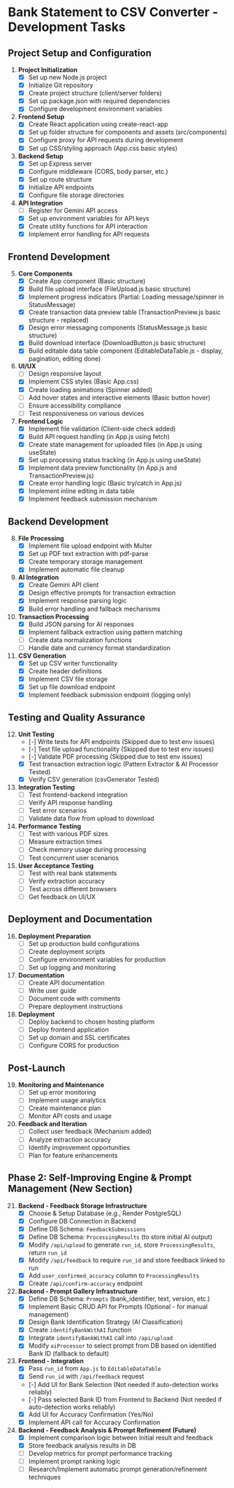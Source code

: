 # Bank Statement to CSV Converter - Development Tasks

## Project Setup and Configuration

1. **Project Initialization**
   - [X] Set up new Node.js project
   - [X] Initialize Git repository
   - [X] Create project structure (client/server folders)
   - [X] Set up package.json with required dependencies
   - [X] Configure development environment variables

2. **Frontend Setup**
   - [X] Create React application using create-react-app
   - [X] Set up folder structure for components and assets (src/components)
   - [X] Configure proxy for API requests during development
   - [X] Set up CSS/styling approach (App.css basic styles)

3. **Backend Setup**
   - [X] Set up Express server
   - [X] Configure middleware (CORS, body parser, etc.)
   - [X] Set up route structure
   - [X] Initialize API endpoints
   - [X] Configure file storage directories

4. **API Integration**
   - [ ] Register for Gemini API access
   - [X] Set up environment variables for API keys
   - [X] Create utility functions for API interaction
   - [X] Implement error handling for API requests

## Frontend Development

5. **Core Components**
   - [X] Create App component (Basic structure)
   - [X] Build file upload interface (FileUpload.js basic structure)
   - [X] Implement progress indicators (Partial: Loading message/spinner in StatusMessage)
   - [X] Create transaction data preview table (TransactionPreview.js basic structure - replaced)
   - [X] Design error messaging components (StatusMessage.js basic structure)
   - [X] Build download interface (DownloadButton.js basic structure)
   - [X] Build editable data table component (EditableDataTable.js - display, pagination, editing done)

6. **UI/UX**
   - [ ] Design responsive layout
   - [X] Implement CSS styles (Basic App.css)
   - [X] Create loading animations (Spinner added)
   - [ ] Add hover states and interactive elements (Basic button hover)
   - [ ] Ensure accessibility compliance
   - [ ] Test responsiveness on various devices

7. **Frontend Logic**
   - [X] Implement file validation (Client-side check added)
   - [X] Build API request handling (in App.js using fetch)
   - [X] Create state management for uploaded files (in App.js using useState)
   - [X] Set up processing status tracking (in App.js using useState)
   - [X] Implement data preview functionality (in App.js and TransactionPreview.js)
   - [X] Create error handling logic (Basic try/catch in App.js)
   - [X] Implement inline editing in data table
   - [X] Implement feedback submission mechanism

## Backend Development

8. **File Processing**
   - [X] Implement file upload endpoint with Multer
   - [X] Set up PDF text extraction with pdf-parse
   - [X] Create temporary storage management
   - [X] Implement automatic file cleanup

9. **AI Integration**
   - [X] Create Gemini API client
   - [X] Design effective prompts for transaction extraction
   - [X] Implement response parsing logic
   - [X] Build error handling and fallback mechanisms

10. **Transaction Processing**
    - [X] Build JSON parsing for AI responses
    - [X] Implement fallback extraction using pattern matching
    - [ ] Create data normalization functions
    - [ ] Handle date and currency format standardization

11. **CSV Generation**
    - [X] Set up CSV writer functionality
    - [X] Create header definitions
    - [X] Implement CSV file storage
    - [X] Set up file download endpoint
    - [X] Implement feedback submission endpoint (logging only)

## Testing and Quality Assurance

12. **Unit Testing**
    - [-] Write tests for API endpoints (Skipped due to test env issues)
    - [-] Test file upload functionality (Skipped due to test env issues)
    - [-] Validate PDF processing (Skipped due to test env issues)
    - [X] Test transaction extraction logic (Pattern Extractor & AI Processor Tested)
    - [X] Verify CSV generation (csvGenerator Tested)

13. **Integration Testing**
    - [ ] Test frontend-backend integration
    - [ ] Verify API response handling
    - [ ] Test error scenarios
    - [ ] Validate data flow from upload to download

14. **Performance Testing**
    - [ ] Test with various PDF sizes
    - [ ] Measure extraction times
    - [ ] Check memory usage during processing
    - [ ] Test concurrent user scenarios

15. **User Acceptance Testing**
    - [ ] Test with real bank statements
    - [ ] Verify extraction accuracy
    - [ ] Test across different browsers
    - [ ] Get feedback on UI/UX

## Deployment and Documentation

16. **Deployment Preparation**
    - [ ] Set up production build configurations
    - [ ] Create deployment scripts
    - [ ] Configure environment variables for production
    - [ ] Set up logging and monitoring

17. **Documentation**
    - [ ] Create API documentation
    - [ ] Write user guide
    - [ ] Document code with comments
    - [ ] Prepare deployment instructions

18. **Deployment**
    - [ ] Deploy backend to chosen hosting platform
    - [ ] Deploy frontend application
    - [ ] Set up domain and SSL certificates
    - [ ] Configure CORS for production

## Post-Launch

19. **Monitoring and Maintenance**
    - [ ] Set up error monitoring
    - [ ] Implement usage analytics
    - [ ] Create maintenance plan
    - [ ] Monitor API costs and usage

20. **Feedback and Iteration**
    - [ ] Collect user feedback (Mechanism added)
    - [ ] Analyze extraction accuracy
    - [ ] Identify improvement opportunities
    - [ ] Plan for feature enhancements

## Phase 2: Self-Improving Engine & Prompt Management (New Section)

21. **Backend - Feedback Storage Infrastructure**
    - [X] Choose & Setup Database (e.g., Render PostgreSQL)
    - [X] Configure DB Connection in Backend
    - [X] Define DB Schema: `FeedbackSubmissions`
    - [X] Define DB Schema: `ProcessingResults` (to store initial AI output)
    - [X] Modify `/api/upload` to generate `run_id`, store `ProcessingResults`, return `run_id`
    - [X] Modify `/api/feedback` to require `run_id` and store feedback linked to run
    - [X] Add `user_confirmed_accuracy` column to `ProcessingResults`
    - [X] Create `/api/confirm-accuracy` endpoint

22. **Backend - Prompt Gallery Infrastructure**
    - [X] Define DB Schema: `Prompts` (bank_identifier, text, version, etc.)
    - [X] Implement Basic CRUD API for Prompts (Optional - for manual management)
    - [X] Design Bank Identification Strategy (AI Classification)
    - [X] Create `identifyBankWithAI` function
    - [X] Integrate `identifyBankWithAI` call into `/api/upload`
    - [X] Modify `aiProcessor` to select prompt from DB based on identified Bank ID (fallback to default)

23. **Frontend - Integration**
    - [X] Pass `run_id` from `App.js` to `EditableDataTable`
    - [X] Send `run_id` with `/api/feedback` request
    - [-] Add UI for Bank Selection (Not needed if auto-detection works reliably)
    - [-] Pass selected Bank ID from Frontend to Backend (Not needed if auto-detection works reliably)
    - [X] Add UI for Accuracy Confirmation (Yes/No)
    - [X] Implement API call for Accuracy Confirmation

24. **Backend - Feedback Analysis & Prompt Refinement (Future)**
    - [X] Implement comparison logic between initial result and feedback
    - [X] Store feedback analysis results in DB
    - [ ] Develop metrics for prompt performance tracking
    - [ ] Implement prompt ranking logic
    - [ ] Research/Implement automatic prompt generation/refinement techniques